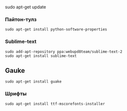 sudo apt-get update

### Пайтон-тулз
```
sudo apt-get install python-software-properties
```

### Sublime-text
```
sudo add-apt-repository ppa:webupd8team/sublime-text-2
sudo apt-get install sublime-text
```

## Gauke
```
sudo apt-get install guake
```
### Шрифты
```
sudo apt-get install ttf-mscorefonts-installer
```